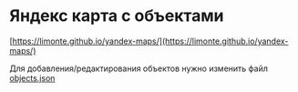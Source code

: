 # Яндекс карта с объектами

[https://limonte.github.io/yandex-maps/](https://limonte.github.io/yandex-maps/)

Для добавления/редактирования объектов нужно изменить файл [objects.json](objects.json)
